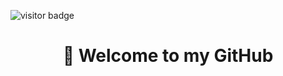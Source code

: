 ![visitor badge](https://visitor-badge.laobi.icu/badge?page_id=jwenjian.visitor-badge)
<h1 align="center"> 👋 Welcome to my GitHub <h1></h1>

  
<!--
**IndieMasco/IndieMasco** is a ✨ _special_ ✨ repository because its `README.md` (this file) appears on your GitHub profile.

Here are some ideas to get you started:

- 🔭 I’m currently working on ...
- 🌱 I’m currently learning ...
- 👯 I’m looking to collaborate on ...
- 🤔 I’m looking for help with ...
- 💬 Ask me about ...
- 📫 How to reach me: ...
- 😄 Pronouns: ...
- ⚡ Fun fact: ...
-->
